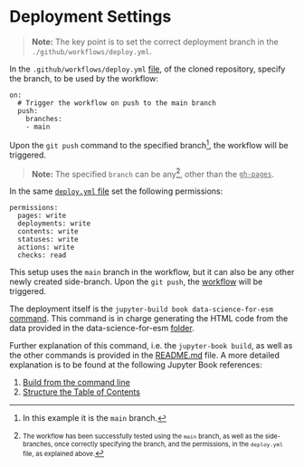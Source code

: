 Deployment Settings
===================
> **Note:** The key point is to set the correct deployment branch in the <code>./github/workflows/deploy.yml</code>.

In the <code>.github/workflows/deploy.yml</code> [file][deploy_1], of the cloned repository, specify the branch, to be used by the workflow: 

~~~
on:
  # Trigger the workflow on push to the main branch
  push:
    branches:
    - main
~~~
Upon the `git push` command to the specified branch[^1], the workflow will be triggered.

> **Note:** The specified `branch` can be any[^2], other than the <ins>`gh-pages`</ins>.

In the same [`deploy.yml` file][deploy_2] set the following permissions:

~~~
permissions:
  pages: write
  deployments: write
  contents: write
  statuses: write
  actions: write
  checks: read
~~~

This setup uses the `main` branch in the workflow, but it can also be any other newly created side-branch. Upon the `git push`, the [workflow](./07_Workflow.md#github-workflow-deployment) will be triggered.

The deployment itself is the `jupyter-build book data-science-for-esm` [command][command]. This command is in charge generating the HTML code from the data provided in the data-science-for-esm [folder][folder].

Further explanation of this command, i.e. the `jupyter-book build`, as well as the other commands is provided in the [README.md](https://github.com/open-energy-transition/data-science-for-esm/blob/37c3ef84651a12ee947573dfedd6c4b7786731bc/README.md) file. A more detailed explanation is to be found at the following Jupyter Book references:
<!-- 1. [Build your book](https://jupyterbook.org/en/stable/start/build.html) -->
1. [Build from the command line](https://jupyterbook.org/en/stable/basics/build.html)
1. [Structure the Table of Contents](https://jupyterbook.org/en/stable/structure/toc.html)


[^1]: In this example it is the `main` branch.
[^2]: <span style="font-size:.8em;">The workflow has been successfully tested using the `main` branch, as well as the side-branches, once correctly specifying the branch, and the permissions, in the `deploy.yml` file, as explained above.</span>



<!-- # Internal Doc References -->
[deploy_1]: https://github.com/open-energy-transition/data-science-for-esm/blob/ef394898e3100e2bd2d074a8b2da89235355cd4e/.github/workflows/deploy.yml#L4-L7
[deploy_2]: https://github.com/open-energy-transition/data-science-for-esm/blob/ef394898e3100e2bd2d074a8b2da89235355cd4e/.github/workflows/deploy.yml#L9C1-L15C15
[command]:  https://github.com/open-energy-transition/data-science-for-esm/blob/b1ab15c6d99fb325ca3877b0d33578a42669c3b7/.github/workflows/deploy.yml#L37
[folder]:   https://github.com/fneum/data-science-for-esm/tree/bc6e35f5c007a33972d23d1df7e26c59f2a875dd/data-science-for-esm
